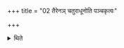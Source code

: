 +++
title = "02 तैरेनञ् चतुराधूनोति पञ्चकृत्वः"

+++

<details><summary>थिते</summary>

तैरेनं चतुराधूनोति । पञ्चकृत्वः सप्तकृत्वो वा । मान्दासु त इत्येतान्प्रतिविभज्य २
</details>
